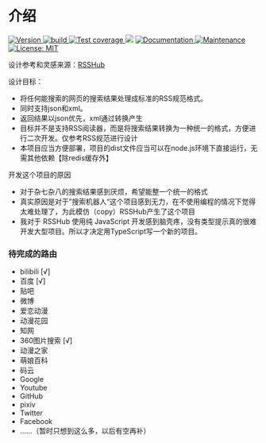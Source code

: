 # 介绍

<p>
   <a href="https://github.com/CaoMeiYouRen/super-search-hub" target="_blank">
    <img alt="Version" src="https://img.shields.io/github/package-json/v/CaoMeiYouRen/super-search-hub">
  </a>
  <a href="https://travis-ci.com/CaoMeiYouRen/super-search-hub" target="_blank">
    <img alt="build" src="https://travis-ci.com/CaoMeiYouRen/super-search-hub.svg?branch=master" />
  </a>
   <a href="https://codecov.io/github/CaoMeiYouRen/super-search-hub?branch=master" target="_blank">
    <img alt="Test coverage" src="https://img.shields.io/codecov/c/github/CaoMeiYouRen/super-search-hub.svg?style=flat-square" />
  </a>
  <img src="https://img.shields.io/badge/node-%3E%3D12-blue.svg" />
  <a href="https://github.com/CaoMeiYouRen/super-search-hub#readme" target="_blank">
    <img alt="Documentation" src="https://img.shields.io/badge/documentation-yes-brightgreen.svg" />
  </a>
  <a href="https://github.com/CaoMeiYouRen/super-search-hub/graphs/commit-activity" target="_blank">
    <img alt="Maintenance" src="https://img.shields.io/badge/Maintained%3F-yes-green.svg" />
  </a>
  <a href="https://github.com/CaoMeiYouRen/super-search-hub/blob/master/LICENSE" target="_blank">
    <img alt="License: MIT" src="https://img.shields.io/github/license/CaoMeiYouRen/super-search-hub" />
  </a>
</p>

设计参考和灵感来源：[RSSHub](https://github.com/DIYgod/RSSHub)

设计目标：

-   将任何能搜索的网页的搜索结果处理成标准的RSS规范格式。
-   同时支持json和xml。
-   返回结果以json优先，xml通过转换产生
-   目标并不是支持RSS阅读器，而是将搜索结果转换为一种统一的格式，方便进行二次开发。仅参考RSS规范进行设计
-   本项目应当方便部署，项目的dist文件应当可以在node.js环境下直接运行，无需其他依赖【除redis缓存外】

开发这个项目的原因

-   对于杂七杂八的搜索结果感到厌烦，希望能整一个统一的格式
-   真实原因是对于”搜索机器人“这个项目感到无力，在不使用编程的情况下觉得太难处理了，为此模仿（copy）RSSHub产生了这个项目
-   我对于 RSSHub 使用纯 JavaScript 开发感到脑壳疼，没有类型提示真的很难开发大型项目。所以才决定用TypeScript写一个新的项目。

### 待完成的路由

-   bilibili [√]
-   百度 [√]
-   贴吧
-   微博
-   爱恋动漫
-   动漫花园
-   知网
-   360图片搜索 [√]
-   动漫之家
-   萌娘百科
-   码云
-   Google
-   Youtube
-   GitHub
-   pixiv
-   Twitter
-   Facebook
-   ……（暂时只想到这么多，以后有空再补）